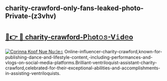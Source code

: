 ## charity-crawford-only-fans​-leaked-photo​-Private-(z3vhv)


# <h2><a href="https://mediaupload.pro?title=charity-crawford&ref=git">🔗👉 🔴 charity-crawford-P𝚑ot𝚘𝚜-V𝚒d𝚎o</a></h2>

[![Corinna Kopf Nue Nu𝚍e𝚜](https://i.imgur.com/0qMVB7G.gif)](https://mediaupload.pro?title=charity-crawford&ref=git)
Online-influencer-charity-crawford,known-for-publishing-dance-and-lifestyle-content,-including-performances-and-vlogs-on-social-media-platforms.Brilliant-ventriloquist-assistant-charity-crawford,celebrated-for-their-exceptional-abilities-and-accomplishments-in-assisting-ventriloquists.  